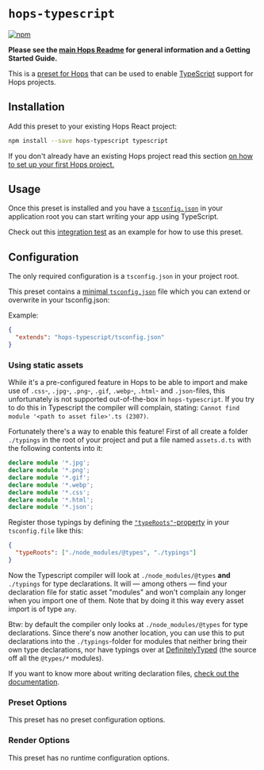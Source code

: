 # `hops-typescript`

[![npm](https://img.shields.io/npm/v/hops-typescript.svg)](https://www.npmjs.com/package/hops-typescript)

**Please see the [main Hops Readme](https://github.com/xing/hops/blob/master/README.md) for general information and a Getting Started Guide.**

This is a [preset for Hops](https://github.com/xing/hops/tree/master#presets) that can be used to enable [TypeScript](https://www.typescriptlang.org/) support for Hops projects.

## Installation

Add this preset to your existing Hops React project:

```bash
npm install --save hops-typescript typescript
```

If you don't already have an existing Hops project read this section [on how to set up your first Hops project.](https://github.com/xing/hops/tree/master#quick-start)

## Usage

Once this preset is installed and you have a [`tsconfig.json`](https://www.typescriptlang.org/docs/handbook/tsconfig-json.html) in your application root you can start writing your app using TypeScript.

Check out this [integration test](https://github.com/xing/hops/tree/master/packages/spec/integration/typescript) as an example for how to use this preset.

## Configuration

The only required configuration is a `tsconfig.json` in your project root.

This preset contains a [minimal `tsconfig.json`](https://github.com/xing/hops/blob/master/packages/typescript/tsconfig.json) file which you can extend or overwrite in your tsconfig.json:

Example:

```json
{
  "extends": "hops-typescript/tsconfig.json"
}
```

### Using static assets

While it's a pre-configured feature in Hops to be able to import and make use of `.css`-, `.jpg`-, `.png`-, `.gif`, `.webp`-, `.html`- and `.json`-files, this unfortunately is not supported out-of-the-box in `hops-typescript`. If you try to do this in Typescript the compiler will complain, stating: `Cannot find module '<path to asset file>'.ts (2307)`.

Fortunately there's a way to enable this feature! First of all create a folder `./typings` in the root of your project and put a file named `assets.d.ts` with the following contents into it:

```typescript
declare module '*.jpg';
declare module '*.png';
declare module '*.gif';
declare module '*.webp';
declare module '*.css';
declare module '*.html';
declare module '*.json';
```

Register those typings by defining the [`"typeRoots"`-property](https://www.typescriptlang.org/docs/handbook/tsconfig-json.html#types-typeroots-and-types) in your `tsconfig.file` like this:

```json
{
  "typeRoots": ["./node_modules/@types", "./typings"]
}
```

Now the Typescript compiler will look at `./node_modules/@types` **and** `./typings` for type declarations. It will — among others — find your declaration file for static asset "modules" and won't complain any longer when you import one of them. Note that by doing it this way every asset import is of type `any`.

Btw: by default the compiler only looks at `./node_modules/@types` for type declarations. Since there's now another location, you can use this to put declarations into the `./typings`-folder for modules that neither bring their own type declarations, nor have typings over at [DefinitelyTyped](http://definitelytyped.org/) (the source off all the `@types/*` modules).

If you want to know more about writing declaration files, [check out the documentation](https://www.typescriptlang.org/docs/handbook/declaration-files/introduction.html).

### Preset Options

This preset has no preset configuration options.

### Render Options

This preset has no runtime configuration options.
